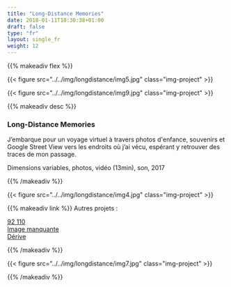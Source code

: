 ```yaml
---
title: "Long-Distance Memories"
date: 2018-01-11T18:30:38+01:00
draft: false
type: "fr"
layout: single_fr
weight: 12
---
```


{{% makeadiv flex %}}

{{< figure src="../../img/longdistance/img5.jpg" class="img-project" >}}

{{< figure src="../../img/longdistance/img9.jpg" class="img-project" >}}

{{% makeadiv desc %}}
### Long-Distance Memories

J’embarque pour un voyage virtuel à travers photos d'enfance, souvenirs et Google Street View vers les endroits où j’ai vécu, espérant y retrouver des traces de mon passage. 

Dimensions variables, photos, vidéo (13min), son, 2017

{{% /makeadiv %}}

{{< figure src="../../img/longdistance/img4.jpg" class="img-project" >}}

{{% makeadiv link %}}
Autres projets :

[92 110](http://www.carolinesorin.com/projects_fr/92110)  
[Image manquante](http://www.carolinesorin.com/projects_fr/manquant)  
[Dérive](http://www.carolinesorin.com/projects_fr/derive)  

{{% /makeadiv %}}

{{< figure src="../../img/longdistance/img7.jpg" class="img-project" >}}

{{% /makeadiv %}}